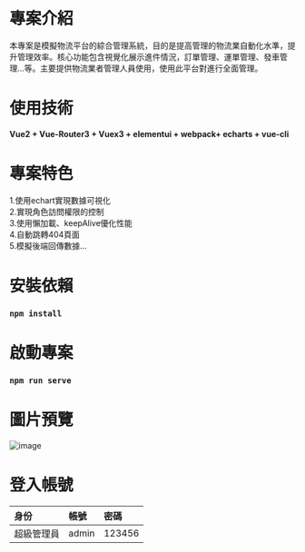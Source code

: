 # 專案介紹
本專案是模擬物流平台的綜合管理系統，目的是提高管理的物流業自動化水準，提升管理效率。核心功能包含視覺化展示進件情況，訂單管理、運單管理、發車管理...等。主要提供物流業者管理人員使用，使用此平台對進行全面管理。
# 使用技術
**Vue2 + Vue-Router3 + Vuex3 + elementui + webpack+ echarts + vue-cli** 
# 專案特色
1.使用echart實現數據可視化  
2.實現角色訪問權限的控制  
3.使用懶加載、keepAlive優化性能  
4.自動跳轉404頁面  
5.模擬後端回傳數據...
# 安裝依賴
### `npm install`
# 啟動專案
### `npm run serve`
# 圖片預覽
![image](https://github.com/user-attachments/assets/12808890-8692-42b6-8a3c-6e6eba42c420)
# 登入帳號
| 身份 | 帳號 | 密碼 |
| :-----| :---- | :---- |
| 超級管理員 | admin | 123456 |


